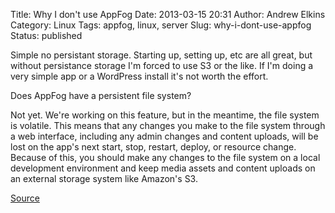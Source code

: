 Title: Why I don't use AppFog
Date: 2013-03-15 20:31
Author: Andrew Elkins
Category: Linux
Tags: appfog, linux, server
Slug: why-i-dont-use-appfog
Status: published

Simple no persistant storage. Starting up, setting up, etc are all
great, but without persistance storage I'm forced to use S3 or the like.
If I'm doing a very simple app or a WordPress install it's not worth the
effort.

Does AppFog have a persistent file system?

Not yet. We're working on this feature, but in the meantime, the file
system is volatile. This means that any changes you make to the file
system through a web interface, including any admin changes and content
uploads, will be lost on the app's next start, stop, restart, deploy, or
resource change. Because of this, you should make any changes to the
file system on a local development environment and keep media assets and
content uploads on an external storage system like Amazon's S3.

[Source](https://docs.appfog.com/faq#persistentfs)
